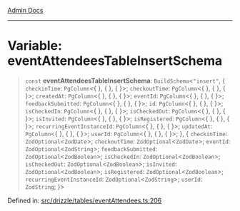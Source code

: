 [Admin Docs](/)

***

# Variable: eventAttendeesTableInsertSchema

> `const` **eventAttendeesTableInsertSchema**: `BuildSchema`\<`"insert"`, \{ `checkinTime`: `PgColumn`\<\{ \}, \{ \}, \{ \}\>; `checkoutTime`: `PgColumn`\<\{ \}, \{ \}, \{ \}\>; `createdAt`: `PgColumn`\<\{ \}, \{ \}, \{ \}\>; `eventId`: `PgColumn`\<\{ \}, \{ \}, \{ \}\>; `feedbackSubmitted`: `PgColumn`\<\{ \}, \{ \}, \{ \}\>; `id`: `PgColumn`\<\{ \}, \{ \}, \{ \}\>; `isCheckedIn`: `PgColumn`\<\{ \}, \{ \}, \{ \}\>; `isCheckedOut`: `PgColumn`\<\{ \}, \{ \}, \{ \}\>; `isInvited`: `PgColumn`\<\{ \}, \{ \}, \{ \}\>; `isRegistered`: `PgColumn`\<\{ \}, \{ \}, \{ \}\>; `recurringEventInstanceId`: `PgColumn`\<\{ \}, \{ \}, \{ \}\>; `updatedAt`: `PgColumn`\<\{ \}, \{ \}, \{ \}\>; `userId`: `PgColumn`\<\{ \}, \{ \}, \{ \}\>; \}, \{ `checkinTime`: `ZodOptional`\<`ZodDate`\>; `checkoutTime`: `ZodOptional`\<`ZodDate`\>; `eventId`: `ZodOptional`\<`ZodString`\>; `feedbackSubmitted`: `ZodOptional`\<`ZodBoolean`\>; `isCheckedIn`: `ZodOptional`\<`ZodBoolean`\>; `isCheckedOut`: `ZodOptional`\<`ZodBoolean`\>; `isInvited`: `ZodOptional`\<`ZodBoolean`\>; `isRegistered`: `ZodOptional`\<`ZodBoolean`\>; `recurringEventInstanceId`: `ZodOptional`\<`ZodString`\>; `userId`: `ZodString`; \}\>

Defined in: [src/drizzle/tables/eventAttendees.ts:206](https://github.com/Sourya07/talawa-api/blob/583d62db9438de398bb9012a4a2617e2cb268b08/src/drizzle/tables/eventAttendees.ts#L206)

